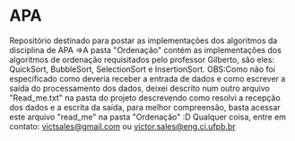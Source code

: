 # APA
Repositório destinado para postar as implementações dos algoritmos da disciplina de APA
=>A pasta "Ordenação" contém as implementações dos algoritmos de ordenação requisitados pelo professor Gilberto, são eles: 
QuickSort, BubbleSort, SelectionSort e InsertionSort.
OBS:Como não foi especificado como deveria receber a entrada de dados e como escrever a saída do processamento dos dados, deixei descrito num outro arquivo "Read_me.txt" na pasta do projeto descrevendo como resolvi a recepção dos dados e a escrita da saída, para melhor compreensão, basta acessar este arquivo "read_me" na pasta "Ordenação" :D
Qualquer coisa, entre em contato: victsales@gmail.com ou victor.sales@eng.ci.ufpb.br
